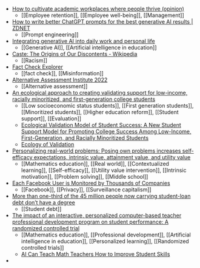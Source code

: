 - [How to cultivate academic workplaces where people thrive (opinion)](https://www.insidehighered.com/opinion/career-advice/2024/01/17/how-cultivate-academic-workplaces-where-people-thrive-opinion?mc_cid=3a42f4b761)
	- [[Employee retention]], [[Employee well-being]], [[Management]]
- [How to write better ChatGPT prompts for the best generative AI results | ZDNET](https://www.zdnet.com/article/how-to-write-better-chatgpt-prompts/)
	- [[Prompt engineering]]
- [Integrating generative AI into daily work and personal life](https://www.insidehighered.com/opinion/blogs/online-trending-now/2024/01/17/integrating-generative-ai-daily-work-and-personal-life?mc_cid=3a42f4b761)
	- [[Generative AI]], [[Artificial intelligence in education]]
- [Caste: The Origins of Our Discontents - Wikipedia](https://en.m.wikipedia.org/wiki/Caste:_The_Origins_of_Our_Discontents)
	- [[Racism]]
- [Fact Check Explorer](https://toolbox.google.com/factcheck/explorer?authuser=0)
	- [[fact check]], [[Misinformation]]
- [Alternative Assessment Institute 2022](https://www.youtube.com/playlist?list=PLsLbQYzi_1xL3gUk9_RGheNLIqobiE2K_)
	- [[Alternative assessment]]
- [An ecological approach to creating validating support for low-income, racially minoritized, and first-generation college students](https://onlinelibrary.wiley.com/doi/abs/10.1002/he.20489?campaign=wolearlyview)
	- [[Low socioeconomic status students]], [[First generation students]], [[Minoritized students]], [[Higher education reform]], [[Student support]], [[Evaluation]]
	- [Ecological Validation Model of Student Success: A New Student Support Model for Promoting College Success Among Low-Income, First-Generation, and Racially Minoritized Students](https://kesslerscholars.org/wp-content/uploads/2022/08/Kitchen-et-al.-2021-Ecological-validation-model-of-student-success.pdf)
	- [Ecology of Validation](https://pass.pullias.usc.edu/ecology-of-validation/)
- [Personalizing real-world problems: Posing own problems increases self-efficacy expectations, intrinsic value, attainment value, and utility value](https://bpspsychub.onlinelibrary.wiley.com/doi/full/10.1111/bjep.12653?campaign=wolearlyview)
	- [[Mathematics education]], [[Real world]], [[Contextualized learning]], [[Self-efficacy]], [[Utility value intervention]], [[Intrinsic motivation]], [[Problem solving]], [[Middle school]]
- [Each Facebook User is Monitored by Thousands of Companies](https://themarkup.org/privacy/2024/01/17/each-facebook-user-is-monitored-by-thousands-of-companies-study-indicates)
	- [[Facebook]], [[Privacy]], [[Surveillance capitalism]]
- [More than one-third of the 45 million people now carrying student-loan debt don’t have a degree](https://www.chronicle.com/newsletter/the-edge/2024-01-17)
	- [[Student debt]]
- [The impact of an interactive, personalized computer-based teacher professional development program on student performance: A randomized controlled trial](https://www.sciencedirect.com/science/article/pii/S0360131523002403?via%3Dihub)
	- [[Mathematics education]], [[Professional development]], [[Artificial intelligence in education]], [[Personalized learning]], [[Randomized controlled trials]]
	- [AI Can Teach Math Teachers How to Improve Student Skills](https://theconversation.com/ai-can-teach-math-teachers-how-to-improve-student-skills-218210)
-